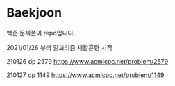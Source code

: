 # Baekjoon

백준 문제풀이 repo입니다.

2021/01/26 부터 알고리즘 재활훈련 시작

210126 dp 2579 https://www.acmicpc.net/problem/2579

210127 dp 1149 https://www.acmicpc.net/problem/1149 
